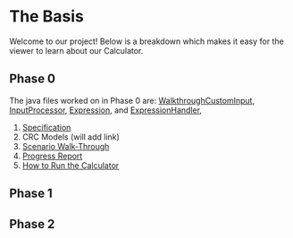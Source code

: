 # The Basis

Welcome to our project! Below is a breakdown which makes it easy for the viewer to learn about our Calculator.

## Phase 0

The java files worked on in Phase 0 are: [WalkthroughCustomInput](https://github.com/CSC207-UofT/course-project-the-basis/blob/main/src/main/java/WalkthroughCustomInput.java), [InputProcessor](https://github.com/CSC207-UofT/course-project-the-basis/blob/main/src/main/java/InputProcessor.java), [Expression](https://github.com/CSC207-UofT/course-project-the-basis/blob/main/src/main/java/Expression.java), and [ExpressionHandler](https://github.com/CSC207-UofT/course-project-the-basis/blob/main/src/main/java/ExpressionHandler.java),

1. [Specification](https://github.com/CSC207-UofT/course-project-the-basis/blob/main/specification.md)
2. CRC Models (will add link)
3. [Scenario Walk-Through](https://github.com/CSC207-UofT/course-project-the-basis/blob/main/Scenario%20Walkthrough.md)
4. [Progress Report](https://github.com/CSC207-UofT/course-project-the-basis/blob/main/Progress_Report.md)
5. [How to Run the Calculator](https://github.com/CSC207-UofT/course-project-the-basis/blob/main/How%20to%20Run%20the%20Calculator.md)


## Phase 1


## Phase 2


